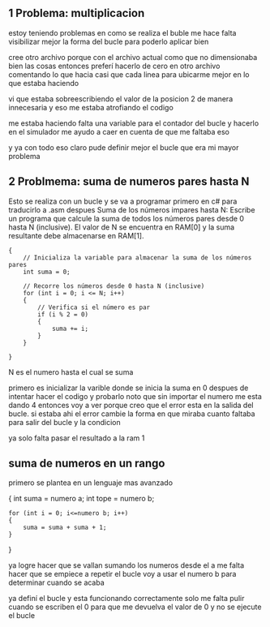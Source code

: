 ## 1 Problema: multiplicacion

estoy teniendo problemas en como se realiza el buble me hace falta visibilizar mejor la forma del bucle para poderlo aplicar bien 

cree otro archivo porque con el archivo actual como que no dimensionaba bien las cosas entonces preferí hacerlo de cero en otro archivo comentando lo que hacia casi que cada linea para ubicarme mejor en lo que estaba haciendo 

vi que estaba sobreescribiendo el valor de la posicion 2 de manera innecesaria y eso me estaba atrofiando el codigo 

me estaba haciendo falta una variable para el contador del bucle y hacerlo en el simulador me ayudo a caer en cuenta de que me faltaba eso 

y ya con todo eso claro pude definir mejor el bucle que era mi mayor problema 


## 2 Problmema: suma de numeros pares hasta N

Esto se realiza con un bucle y se va a programar primero en c# para traducirlo a .asm despues
Suma de los números impares hasta N:
Escribe un programa que calcule la suma de todos los números pares desde 0 hasta N (inclusive). El valor de N se encuentra en RAM[0] y la suma resultante debe almacenarse en RAM[1].


    {
        // Inicializa la variable para almacenar la suma de los números pares
        int suma = 0;

        // Recorre los números desde 0 hasta N (inclusive)
        for (int i = 0; i <= N; i++)
        {
            // Verifica si el número es par
            if (i % 2 = 0)
            {
                suma += i;
            }
        }

    }

N es el numero hasta el cual se suma 

primero es inicializar la varible donde se inicia la suma en 0
despues de intentar hacer el codigo y probarlo noto que sin importar el numero me esta dando 4 entonces voy a ver porque creo que el error esta en la salida del bucle.
si estaba ahi el error cambie la forma en que miraba cuanto faltaba para salir del bucle y la condicion 

ya solo falta pasar el resultado a la ram 1

## suma de numeros en un rango 

primero se plantea en un lenguaje mas avanzado 

{
    int suma = numero a;
    int tope = numero b;

    for (int i = 0; i<=numero b; i++)
    {
        suma = suma + suma + 1;
    }
}

ya logre hacer que se vallan sumando los numeros desde el a 
me falta hacer que se empiece a repetir el bucle 
voy a usar el numero b para determinar cuando se acaba 


ya definí el bucle y esta funcionando correctamente solo me falta pulir cuando se escriben el 0 para que me devuelva el valor de 0 y no se ejecute el bucle 




